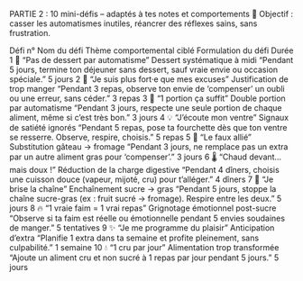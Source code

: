  PARTIE 2 : 10 mini-défis – adaptés à tes notes et comportements
🎯 Objectif : casser les automatismes inutiles, réancrer des réflexes sains, sans frustration.

Défi n°
Nom du défi 
Thème comportemental ciblé
Formulation du défi
Durée
1
🍎 “Pas de dessert par automatisme”
Dessert systématique à midi
“Pendant 5 jours, termine ton déjeuner sans dessert, sauf vraie envie ou occasion spéciale.”
5 jours
2
🧠 “Je suis plus fort·e que mes excuses”
Justification de trop manger
“Pendant 3 repas, observe ton envie de ‘compenser’ un oubli ou une erreur, sans céder.”
3 repas
3
🧀 “1 portion ça suffit”
Double portion par automatisme
“Pendant 3 jours, respecte une seule portion de chaque aliment, même si c’est très bon.”
3 jours
4
💡 “J’écoute mon ventre”
Signaux de satiété ignorés
“Pendant 5 repas, pose ta fourchette dès que ton ventre se resserre. Observe, respire, choisis.”
5 repas
5
🚫 “Le faux allié”
Substitution gâteau → fromage
“Pendant 3 jours, ne remplace pas un extra par un autre aliment gras pour ‘compenser’.”
3 jours
6
🌡️ “Chaud devant… mais doux !”
Réduction de la charge digestive
“Pendant 4 dîners, choisis une cuisson douce (vapeur, mijoté, cru) pour t’alléger.”
4 dîners
7
🔄 “Je brise la chaîne”
Enchaînement sucre → gras
“Pendant 5 jours, stoppe la chaîne sucre-gras (ex : fruit sucré → fromage). Respire entre les deux.”
5 jours
8
🔥 “1 vraie faim = 1 vrai repas”
Grignotage émotionnel post-sucre
“Observe si ta faim est réelle ou émotionnelle pendant 5 envies soudaines de manger.”
5 tentatives
9
✨ “Je me programme du plaisir”
Anticipation d’extra
“Planifie 1 extra dans ta semaine et profite pleinement, sans culpabilité.”
1 semaine
10
💧 “1 cru par jour”
Alimentation trop transformée
“Ajoute un aliment cru et non sucré à 1 repas par jour pendant 5 jours.”
5 jours

